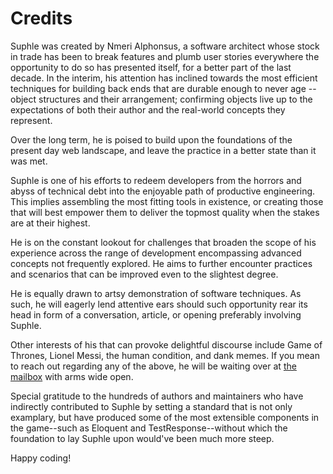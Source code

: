 # Credits

Suphle was created by Nmeri Alphonsus, a software architect whose stock in trade has been to break features and plumb user stories everywhere the opportunity to do so has presented itself, for a better part of the last decade. In the interim, his attention has inclined towards the most efficient techniques for building back ends that are durable enough to never age -- object structures and their arrangement; confirming objects live up to the expectations of both their author and the real-world concepts they represent.

Over the long term, he is poised to build upon the foundations of the present day web landscape, and leave the practice in a better state than it was met.

Suphle is one of his efforts to redeem developers from the horrors and abyss of technical debt into the enjoyable path of productive engineering. This implies assembling the most fitting tools in existence, or creating those that will best empower them to deliver the topmost quality when the stakes are at their highest.

He is on the constant lookout for challenges that broaden the scope of his experience across the range of development encompassing advanced concepts not frequently explored. He aims to further encounter practices and scenarios that can be improved even to the slightest degree.

He is equally drawn to artsy demonstration of software techniques. As such, he will eagerly lend attentive ears should such opportunity rear its head in form of a conversation, article, or opening preferably involving Suphle.

Other interests of his that can provoke delightful discourse include Game of Thrones, Lionel Messi, the human condition, and dank memes. If you mean to reach out regarding any of the above, he will be waiting over at [the mailbox](mailto:vainglories17@gmail.com) with arms wide open. <!-- Or, if you're one of the cool kids, you can ping him on Twitter instead. -->

Special gratitude to the hundreds of authors and maintainers who have indirectly contributed to Suphle by setting a standard that is not only examplary, but have produced some of the most extensible components in the game--such as Eloquent and TestResponse--without which the foundation to lay Suphle upon would've been much more steep.

Happy coding!